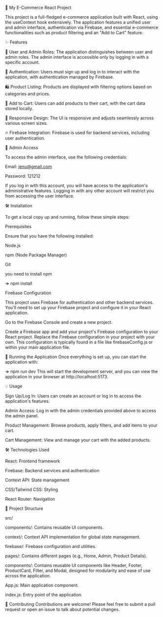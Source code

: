 🛒 My E-Commerce React Project

This project is a full-fledged e-commerce application built with React, using the useContext hook extensively. The application features a unified user and admin interface, 
authentication via Firebase, and essential e-commerce functionalities such as product filtering and an "Add to Cart" feature.

✨ Features

👥 User and Admin Roles: The application distinguishes between user and admin roles. The admin interface is accessible only by logging in with a specific account.

🔐 Authentication: Users must sign up and log in to interact with the application, with authentication managed by Firebase.

🛍️ Product Listing: Products are displayed with filtering options based on categories and prices.

🛒 Add to Cart: Users can add products to their cart, with the cart data stored locally.

📱 Responsive Design: The UI is responsive and adjusts seamlessly across various screen sizes.

🔥 Firebase Integration: Firebase is used for backend services, including user authentication.

🔑 Admin Access

To access the admin interface, use the following credentials:

Email: jenu@gmail.com

Password: 121212

If you log in with this account, you will have access to the application's administrative features. Logging in with any other account will restrict you from accessing the user interface.

🛠️ Installation

To get a local copy up and running, follow these simple steps:


Prerequisites

Ensure that you have the following installed:

Node.js

npm (Node Package Manager)

Git

you need to install npm

=> npm install

Firebase Configuration

This project uses Firebase for authentication and other backend services. You'll need to set up your Firebase project and configure it in your React application.

Go to the Firebase Console and create a new project.

Create a Firebase app and add your project's Firebase configuration to your React project.
Replace the Firebase configuration in your project with your own. This configuration is typically found in a file like firebaseConfig.js or within your main application file.


🚀 Running the Application
Once everything is set up, you can start the application with:

=> npm run dev
This will start the development server, and you can view the application in your browser at http://localhost:5173.


💡 Usage

Sign Up/Log In: Users can create an account or log in to access the application's features.

Admin Access: Log in with the admin credentials provided above to access the admin panel.

Product Management: Browse products, apply filters, and add items to your cart.

Cart Management: View and manage your cart with the added products.


🛠️ Technologies Used

React: Frontend framework

Firebase: Backend services and authentication

Context API: State management

CSS/Tailwind CSS: Styling

React Router: Navigation



📂 Project Structure

src/

components/: Contains reusable UI components.

context/: Context API implementation for global state management.

firebase/: Firebase configuration and utilities.

pages/: Contains different pages (e.g., Home, Admin, Product Details).

components/: Contains reusable UI components like Header, Footer, ProductCard, Filter, and Modal, designed for modularity and ease of use across the application.

App.js: Main application component.

index.js: Entry point of the application.



🤝 Contributing
Contributions are welcome! Please feel free to submit a pull request or open an issue to talk about potential changes.



